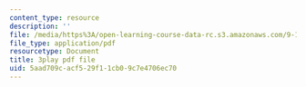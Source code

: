 ```yaml
---
content_type: resource
description: ''
file: /media/https%3A/open-learning-course-data-rc.s3.amazonaws.com/9-13-the-human-brain-spring-2019/5aad709cacf529f11cb09c7e4706ec70_B4a0WdGp52g.pdf
file_type: application/pdf
resourcetype: Document
title: 3play pdf file
uid: 5aad709c-acf5-29f1-1cb0-9c7e4706ec70
---
```

